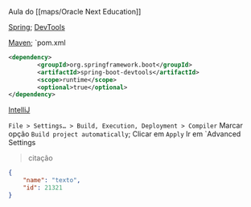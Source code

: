 Aula do [[maps/Oracle Next Education]]

[Spring](Spring.md);
[DevTools](DevTools) 

[Maven](Maven);
`pom.xml
```xml
<dependency>
        <groupId>org.springframework.boot</groupId>
        <artifactId>spring-boot-devtools</artifactId>
        <scope>runtime</scope>
        <optional>true</optional>
</dependency>
```

[IntelliJ](IntelliJ)

`File > Settings… > Build, Execution, Deployment > Compiler`
Marcar opção `Build project automatically`;
Clicar em `Apply`
Ir em `Advanced Settings

 > citação
 > 

```json
{
	"name": "texto",
	"id": 21321
}
```

 



